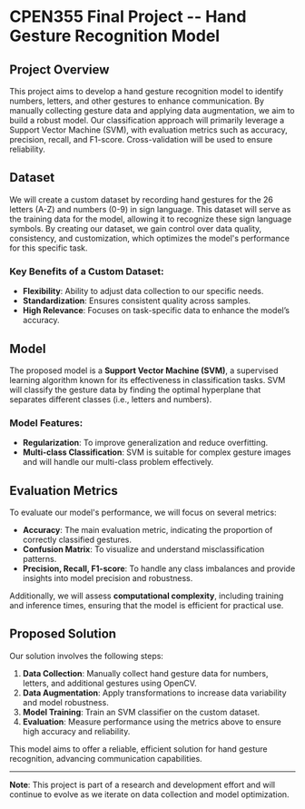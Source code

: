 
# CPEN355 Final Project -- Hand Gesture Recognition Model

## Project Overview
This project aims to develop a hand gesture recognition model to identify numbers, letters, and other gestures to enhance communication. By manually collecting gesture data and applying data augmentation, we aim to build a robust model. Our classification approach will primarily leverage a Support Vector Machine (SVM), with evaluation metrics such as accuracy, precision, recall, and F1-score. Cross-validation will be used to ensure reliability.

## Dataset
We will create a custom dataset by recording hand gestures for the 26 letters (A-Z) and numbers (0-9) in sign language. This dataset will serve as the training data for the model, allowing it to recognize these sign language symbols. By creating our dataset, we gain control over data quality, consistency, and customization, which optimizes the model's performance for this specific task.

### Key Benefits of a Custom Dataset:
- **Flexibility**: Ability to adjust data collection to our specific needs.
- **Standardization**: Ensures consistent quality across samples.
- **High Relevance**: Focuses on task-specific data to enhance the model’s accuracy.

## Model
The proposed model is a **Support Vector Machine (SVM)**, a supervised learning algorithm known for its effectiveness in classification tasks. SVM will classify the gesture data by finding the optimal hyperplane that separates different classes (i.e., letters and numbers). 

### Model Features:
- **Regularization**: To improve generalization and reduce overfitting.
- **Multi-class Classification**: SVM is suitable for complex gesture images and will handle our multi-class problem effectively.
  
## Evaluation Metrics
To evaluate our model's performance, we will focus on several metrics:
- **Accuracy**: The main evaluation metric, indicating the proportion of correctly classified gestures.
- **Confusion Matrix**: To visualize and understand misclassification patterns.
- **Precision, Recall, F1-score**: To handle any class imbalances and provide insights into model precision and robustness.
  
Additionally, we will assess **computational complexity**, including training and inference times, ensuring that the model is efficient for practical use.

## Proposed Solution
Our solution involves the following steps:
1. **Data Collection**: Manually collect hand gesture data for numbers, letters, and additional gestures using OpenCV.
2. **Data Augmentation**: Apply transformations to increase data variability and model robustness.
3. **Model Training**: Train an SVM classifier on the custom dataset.
4. **Evaluation**: Measure performance using the metrics above to ensure high accuracy and reliability.

This model aims to offer a reliable, efficient solution for hand gesture recognition, advancing communication capabilities.

---

**Note**: This project is part of a research and development effort and will continue to evolve as we iterate on data collection and model optimization.
